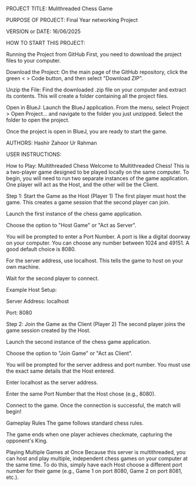 
PROJECT TITLE: Mulithreaded Chess Game

PURPOSE OF PROJECT: Final Year networking Project

VERSION or DATE: 16/06/2025

HOW TO START THIS PROJECT: 

Running the Project from GitHub
First, you need to download the project files to your computer.

Download the Project: On the main page of the GitHub repository, click the green < > Code button, and then select "Download ZIP".

Unzip the File: Find the downloaded .zip file on your computer and extract its contents. This will create a folder containing all the project files.

Open in BlueJ: Launch the BlueJ application. From the menu, select Project > Open Project... and navigate to the folder you just unzipped. Select the folder to open the project.

Once the project is open in BlueJ, you are ready to start the game.



AUTHORS: Hashir Zahoor Ur Rahman

USER INSTRUCTIONS: 

How to Play: Multithreaded Chess
Welcome to Multithreaded Chess! This is a two-player game designed to be played locally on the same computer. To begin, you will need to run two separate instances of the game application. One player will act as the Host, and the other will be the Client.

Step 1: Start the Game as the Host (Player 1)
The first player must host the game. This creates a game session that the second player can join.

Launch the first instance of the chess game application.

Choose the option to "Host Game" or "Act as Server".

You will be prompted to enter a Port Number. A port is like a digital doorway on your computer. You can choose any number between 1024 and 49151. A good default choice is 8080.

For the server address, use localhost. This tells the game to host on your own machine.

Wait for the second player to connect.

Example Host Setup:

Server Address: localhost

Port: 8080

Step 2: Join the Game as the Client (Player 2)
The second player joins the game session created by the Host.

Launch the second instance of the chess game application.

Choose the option to "Join Game" or "Act as Client".

You will be prompted for the server address and port number. You must use the exact same details that the Host entered.

Enter localhost as the server address.

Enter the same Port Number that the Host chose (e.g., 8080).

Connect to the game. Once the connection is successful, the match will begin!

Gameplay Rules
The game follows standard chess rules.

The game ends when one player achieves checkmate, capturing the opponent's King.

Playing Multiple Games at Once
Because this server is multithreaded, you can host and play multiple, independent chess games on your computer at the same time. To do this, simply have each Host choose a different port number for their game (e.g., Game 1 on port 8080, Game 2 on port 8081, etc.).
